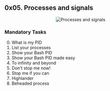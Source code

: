## 0x05. Processes and signals

<p align="center"><img src="https://th.bing.com/th/id/R.7d92c348b23c9fc174b5473902f27ae3?rik=YSv67W5fAAGlUw&pid=ImgRaw&r=0&sres=1&sresct=1" alt="Processes and signals" /></p>

### Mandatory Tasks
0. What is my PID
1. List your processes
2. Show your Bash PID
3. Show your Bash PID made easy
4. To infinity and beyond
5. Don't stop me now!
6. Stop me if you can
7. Highlander
8. Beheaded process

